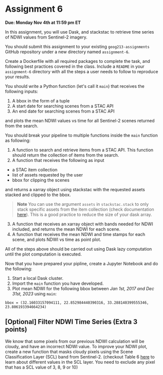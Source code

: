 # Assignment 6

**Due: Monday Nov 4th at 11:59 pm ET**

In this assignment, you will use Dask, and stackstac to retrieve time series of NDWI values from Sentinel-2 imagery. 

You should submit this assignment to your existing `geog213-assignments` GitHub repository under a new directory named `assignment-6`. 

Create a Dockerfile with all required packages to complete the task, and following best practices covered in the class. Include a `README` in your `assignment-6` directory with all the steps a user needs to follow to reproduce your results. 

You should write a Python function (let's call it `main`) that receives the following inputs: 
1. A bbox in the form of a tuple
1. A start date for searching scenes from a STAC API
1. An end date for searching scenes from a STAC API

and plots the mean NDWI values vs time for all Sentinel-2 scenes returned from the search. 

You should break your pipeline to multiple functions inside the `main` function as following:
1. A function to search and retrieve items from a STAC API. This function should return the collection of items from the search. 
2. A function that receives the following as input
  - a STAC item collection
  - list of assets requested by the user 
  - bbox for clipping the scenes

  and returns a xarray object using stackstac with the requested assets stacked and clipped to the bbox.

 > **Note** You can use the argument `assets` in `stackstac.stack` to only stack specific assets from the item collection (check documentation [here](https://stackstac.readthedocs.io/en/latest/api/main/stackstac.stack.html#stackstac.stack.params.assets)). This is a good practice to reduce the size of your dask array. 

3. A function that receives an xarray object with bands needed for NDWI included, and returns the mean NDWI for each scene. 
4. A function that receives the mean NDWI and time stamps for each scene, and plots NDWI vs time as point plot. 

All of the steps above should be carried out using Dask lazy computation until the plot computation is executed. 


Now that you have prepared your pipline, create a Jupyter Notebook and do the following:
1. Start a local Dask cluster. 
1. Import the `main` function you have developed. 
1. Plot mean NDWI for the following bbox between *Jan 1st, 2017 and Dec 31st, 2023* using `main`:

`bbox = (32.16033157094111, 22.852984440390316, 33.288140399555346, 23.806193394664234)` 



## [Optional] Filter NDWI Time Series (Extra 3 points)

We know that some pixels from our previous NDWI calculation will be cloudy, and have an incorrect NDWI value. To improve your NDWI plot, create a new function that masks cloudy pixels using the Scene Classification Layer (SCL) band from Sentinel-2. (checkout Table 6 [here](https://sentiwiki.copernicus.eu/web/s2-processing#S2-Processing-Scene-Classification) to learn about different values in the SCL layer. You need to exclude any pixel that has a SCL value of 3, 8, 9 or 10)
